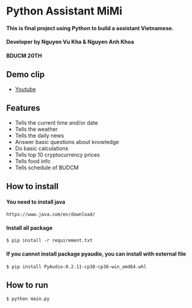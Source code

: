 # Python Assistant MiMi

#### This is final project using Python to build a assistant Vietnamese.
#### Developer by Nguyen Vu Kha & Nguyen Anh Khoa 
#### BDUCM 20TH

## Demo clip
- [Youtube](https://youtu.be/F0400WaPONE)


## Features
- Tells the current time and/or date
- Tells the weather
- Tells the daily news 
- Answer basic questions about knowledge
- Do basic calculations
- Tells top 10 cryptocurrency prices
- Tells food info
- Tells schedule of BUDCM

## How to install 


#### You need to install java 
```
https://www.java.com/en/download/
```

#### Install all package 
```
$ pip install -r requirement.txt
```

#### If you cannot install package pyaudio, you can install with external file 
```
$ pip install PyAudio-0.2.11-cp38-cp38-win_amd64.whl
```

## How to run
```
$ python main.py 
```
